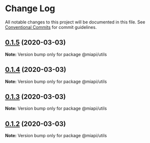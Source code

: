 # Change Log

All notable changes to this project will be documented in this file.
See [Conventional Commits](https://conventionalcommits.org) for commit guidelines.

## [0.1.5](https://github.com/kamontat/miapi/compare/@miapi/utils@0.1.4...@miapi/utils@0.1.5) (2020-03-03)

**Note:** Version bump only for package @miapi/utils





## [0.1.4](https://github.com/kamontat/miapi/compare/@miapi/utils@0.1.3...@miapi/utils@0.1.4) (2020-03-03)

**Note:** Version bump only for package @miapi/utils





## [0.1.3](https://github.com/kamontat/miapi/compare/@miapi/utils@0.1.2...@miapi/utils@0.1.3) (2020-03-03)

**Note:** Version bump only for package @miapi/utils





## [0.1.2](https://github.com/kamontat/miapi/compare/@miapi/utils@0.1.1...@miapi/utils@0.1.2) (2020-03-03)

**Note:** Version bump only for package @miapi/utils
